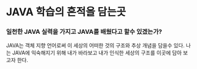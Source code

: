 # JAVA 학습의 흔적을 담는곳

### 일천한  JAVA 실력을 가지고 JAVA를 배웠다고 할수 있겠는가?
JAVA는 객체 지향 언어로써 이 세상의 어떠한 것의 구조와 추상 개념을 담을수 있다.
나는 JAVA에 익숙해지기 위해 내가 바라보고 내가 인식한 세상의 구조를 이곳에 담아 보고자 한다.
